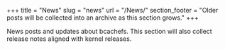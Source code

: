 +++
title = "News"
slug = "news"
url = "/News/"
section_footer = "Older posts will be collected into an archive as this section grows."
+++

News posts and updates about bcachefs. This section will also collect release notes aligned with kernel releases.
